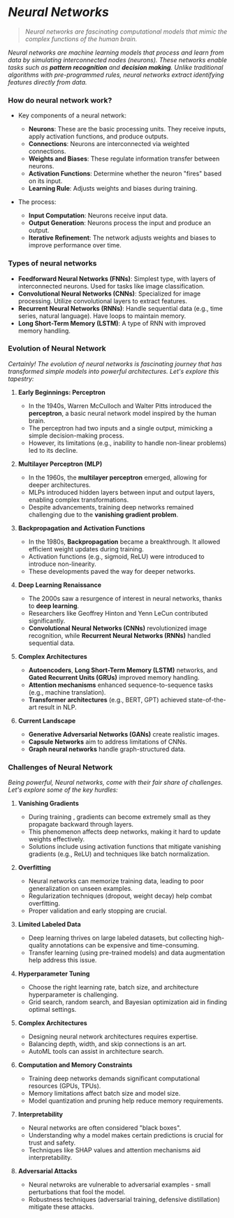 # _Neural Networks_

> _Neural networks are fascinating computational models that mimic the complex functions of the human brain._

_Neural networks are machine learning models that process and learn from data by simulating interconnected nodes (neurons). These networks enable tasks such as **pattern recognition** and **decision making**. Unlike traditional algorithms with pre-programmed rules, neural networks extract identifying features directly from data._

### How do neural network work?
- Key components of a neural network:
    - **Neurons**: These are the basic processing units. They receive inputs, apply activation functions, and produce outputs.
    - **Connections**: Neurons are interconnected via weighted connections.
    - **Weights and Biases**: These regulate information transfer between neurons.
    - **Activation Functions**: Determine whether the neuron "fires" based on its input.
    - **Learning Rule**: Adjusts weights and biases during training.
 
- The process:
    - **Input Computation**: Neurons receive input data.
    - **Output Generation**: Neurons process the input and produce an output.
    - **Iterative Refinement**: The network adjusts weights and biases to improve performance over time.
 
### Types of neural networks
- **Feedforward Neural Networks (FNNs)**: Simplest type, with layers of interconnected neurons. Used for tasks like image classification.
- **Convolutional Neural Networks (CNNs)**: Specialized for image processing. Utilize convolutional layers to extract features.
- **Recurrent Neural Networks (RNNs)**: Handle sequential data (e.g., time series, natural language). Have loops to maintain memory.
- **Long Short-Term Memory (LSTM)**: A type of RNN with improved memory handling.

### Evolution of Neural Network
_Certainly! The evolution of neural networks is fascinating journey that has transformed simple models into powerful architectures. Let's explore this tapestry:_
1. **Early Beginnings: Perceptron**
    - In the 1940s, Warren McCulloch and Walter Pitts introduced the **perceptron**, a basic neural network model inspired by the human brain.
    - The perceptron had two inputs and a single output, mimicking a simple decision-making process.
    - However, its limitations (e.g., inability to handle non-linear problems) led to its decline.
  
2. **Multilayer Perceptron (MLP)**
    - In the 1960s, the **multilayer perceptron** emerged, allowing for deeper architectures.
    - MLPs introduced hidden layers between input and output layers, enabling complex transformations.
    - Despite advancements, training deep networks remained challenging due to the **vanishing gradient problem**.
  
3. **Backpropagation and Activation Functions**
    - In the 1980s, **Backpropagation** became a breakthrough. It allowed efficient weight updates during training.
    - Activation functions (e.g., sigmoid, ReLU) were introduced to introduce non-linearity.
    - These developments paved the way for deeper networks.
  
4. **Deep Learning Renaissance**
    - The 2000s saw a resurgence of interest in neural networks, thanks to **deep learning**.
    - Researchers like Geoffrey Hinton and Yenn LeCun contributed significantly.
    - **Convolutional Neural Networks (CNNs)** revolutionized image recognition, while **Recurrent Neural Networks (RNNs)** handled sequential data.
  
5. **Complex Architectures**
    - **Autoencoders**, **Long Short-Term Memory (LSTM)** networks, and **Gated Recurrent Units (GRUs)** improved memory handling.
    - **Attention mechanisms** enhanced sequence-to-sequence tasks (e.g., machine translation).
    - **Transformer architectures** (e.g., BERT, GPT) achieved state-of-the-art result in NLP.
  
6. **Current Landscape**
    - **Generative Adversarial Networks (GANs)** create realistic images.
    - **Capsule Networks** aim to address limitations of CNNs.
    - **Graph neural networks** handle graph-structured data.
  
### Challenges of Neural Network
_Being powerful, Neural networks, come with their fair share of challenges. Let's explore some of the key hurdles:_
1. **Vanishing Gradients**
    - During training , gradients can become extremely small as they propagate backward through layers.
    - This phenomenon affects deep networks, making it hard to update weights effectively.
    - Solutions include using activation functions that mitigate vanishing gradients (e.g., ReLU) and techniques like batch normalization.
  
2. **Overfitting**
    - Neural networks can memorize training data, leading to poor generalization on unseen examples.
    - Regularization techniques (dropout, weight decay) help combat overfitting.
    - Proper validation and early stopping are crucial.
  
3. **Limited Labeled Data**
    - Deep learning thrives on large labeled datasets, but collecting high-quality annotations can be expensive and time-consuming.
    - Transfer learning (using pre-trained models) and data augmentation help address this issue.
  
4. **Hyperparameter Tuning**
    - Choose the right learning rate, batch size, and architecture hyperparameter is challenging.
    - Grid search, random search, and Bayesian optimization aid in finding optimal settings.
  
5. **Complex Architectures**
    - Designing neural network architectures requires expertise.
    - Balancing depth, width, and skip connections is an art.
    - AutoML tools can assist in architecture search.
  
6. **Computation and Memory Constraints**
    - Training deep networks demands significant computational resources (GPUs, TPUs).
    - Memory limitations affect batch size and model size.
    - Model quantization and pruning help reduce memory requirements.
  
7. **Interpretability**
    - Neural networks are often considered "black boxes".
    - Understanding why a model makes certain predictions is crucial for trust and safety.
    - Techniques like SHAP values and attention mechanisms aid interpretability.
  
8. **Adversarial Attacks**
    - Neural netwroks are vulnerable to adversarial examples - small perturbations that fool the model.
    - Robustness techniques (adversarial training, defensive distillation) mitigate these attacks.
